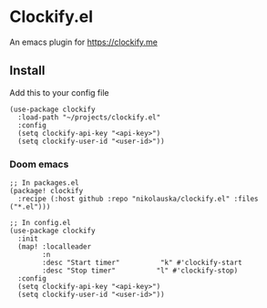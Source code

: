 # Clockify.el

An emacs plugin for https://clockify.me

## Install

Add this to your config file

``` emacs-lisp
(use-package clockify
  :load-path "~/projects/clockify.el"
  :config
  (setq clockify-api-key "<api-key>")
  (setq clockify-user-id "<user-id>"))
```

### Doom emacs

```emacs-lisp
;; In packages.el
(package! clockify
  :recipe (:host github :repo "nikolauska/clockify.el" :files ("*.el")))

;; In config.el
(use-package clockify
  :init
  (map! :localleader
        :n
        :desc "Start timer"          "k" #'clockify-start
        :desc "Stop timer"          "l" #'clockify-stop)
  :config
  (setq clockify-api-key "<api-key>")
  (setq clockify-user-id "<user-id>"))
```
